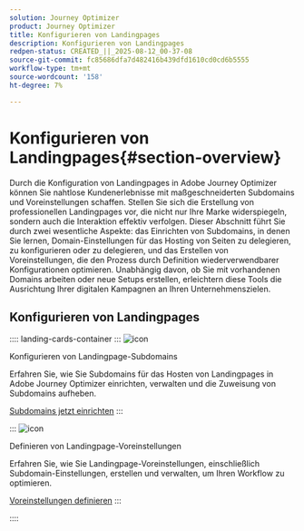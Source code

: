 ```yaml
---
solution: Journey Optimizer
product: Journey Optimizer
title: Konfigurieren von Landingpages
description: Konfigurieren von Landingpages
redpen-status: CREATED_||_2025-08-12_00-37-08
source-git-commit: fc85686dfa7d482416b439dfd1610cd0cd6b5555
workflow-type: tm+mt
source-wordcount: '158'
ht-degree: 7%

---
```



# Konfigurieren von Landingpages{#section-overview}

Durch die Konfiguration von Landingpages in Adobe Journey Optimizer können Sie nahtlose Kundenerlebnisse mit maßgeschneiderten Subdomains und Voreinstellungen schaffen. Stellen Sie sich die Erstellung von professionellen Landingpages vor, die nicht nur Ihre Marke widerspiegeln, sondern auch die Interaktion effektiv verfolgen. Dieser Abschnitt führt Sie durch zwei wesentliche Aspekte: das Einrichten von Subdomains, in denen Sie lernen, Domain-Einstellungen für das Hosting von Seiten zu delegieren, zu konfigurieren oder zu delegieren, und das Erstellen von Voreinstellungen, die den Prozess durch Definition wiederverwendbarer Konfigurationen optimieren. Unabhängig davon, ob Sie mit vorhandenen Domains arbeiten oder neue Setups erstellen, erleichtern diese Tools die Ausrichtung Ihrer digitalen Kampagnen an Ihren Unternehmenszielen.

## Konfigurieren von Landingpages

:::: landing-cards-container
:::
![icon](https://cdn.experienceleague.adobe.com/icons/gear.svg?lang=de)

Konfigurieren von Landingpage-Subdomains

Erfahren Sie, wie Sie Subdomains für das Hosten von Landingpages in Adobe Journey Optimizer einrichten, verwalten und die Zuweisung von Subdomains aufheben.

[Subdomains jetzt einrichten](../using/landing-pages/lp-subdomains.md)
:::

:::
![icon](https://cdn.experienceleague.adobe.com/icons/list-check.svg?lang=de)

Definieren von Landingpage-Voreinstellungen

Erfahren Sie, wie Sie Landingpage-Voreinstellungen, einschließlich Subdomain-Einstellungen, erstellen und verwalten, um Ihren Workflow zu optimieren.

[Voreinstellungen definieren](../using/landing-pages/lp-presets.md)
:::

::::

